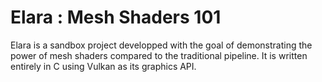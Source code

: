 # Elara : Mesh Shaders 101

Elara is a sandbox project developped with the goal of demonstrating the power of mesh shaders compared to the traditional pipeline. It is written entirely in C using Vulkan as its graphics API.